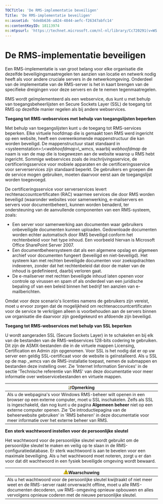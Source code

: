 ```yaml
---
TOCTitle: 'De RMS-implementatie beveiligen'
Title: 'De RMS-implementatie beveiligen'
ms:assetid: '6de8b636-a824-4844-aefc-f26347abfc14'
ms:contentKeyID: 18113974
ms:mtpsurl: 'https://technet.microsoft.com/nl-nl/library/Cc720291(v=WS.10)'
---
```


De RMS-implementatie beveiligen
===============================

Een RMS-implementatie is van groot belang voor elke organisatie die dezelfde beveiligingsmaatregelen ten aanzien van locatie en netwerk nodig heeft als voor andere cruciale servers in de netwerkomgeving. Onderdeel van de implementatie van de RMS-server is het in kaart brengen van de specifieke dreigingen voor deze servers en de te nemen tegenmaatregelen.

RMS wordt geïmplementeerd als een webservice, dus kunt u met behulp van toegangsbeheerlijsten en Secure Sockets Layer (SSL) de toegang tot RMS op dezelfde manier regelen als bij andere webservices.

**Toegang tot RMS-webservices met behulp van toegangslijsten beperken**

Met behulp van toegangslijsten kunt u de toegang tot RMS-services beperken. Elke virtuele hoofdmap die is gemaakt toen RMS werd ingericht op een website, heeft een overeenkomende mappenstructuur die kan worden beveiligd. De mappenstructuur staat standaard in &lt;systeemstation&gt;:\\&lt;*webhoofdmap*&gt;\\\_wmcs, waarbij *webhoofdmap* de naam is van de map die is toegewezen aan de website waarop u RMS hebt ingericht. Sommige webservices zoals de inschrijvingsservice, de certificeringsservice voor mobiele apparaten en de certificeringsservice voor serverservices zijn standaard beperkt. De gebruikers en groepen die de service mogen gebruiken, moeten daarvoor eerst aan de toegangslijst worden toegevoegd.

De certificeringsservice voor serverservices levert rechtenaccountcertificaten (RAC) waarmee services die door RMS worden beveiligd (waaronder websites voor samenwerking, e-mailservers en servers voor documentbeheer), kunnen worden benaderd, ter ondersteuning van de aanvullende componenten van een RMS-systeem, zoals:

-   Een server voor samenwerking aan documenten waar gebruikers onbeveiligde documenten kunnen uploaden. Gedownloade documenten worden echter automatisch door RMS beveiligd conform het rechtenbeleid voor het type inhoud. Een voorbeeld hiervan is Microsoft Office SharePoint Server 2007.
-   Een documentbeheersysteem dat als een algemene opslag en algemeen archief voor documenten fungeert (beveiligd en niet-beveiligd). Het systeem kan met rechten beveiligde documenten voor zoekopdrachten indexeren, zonder dat het rechtenbeleid dat door de maker van de inhoud is gedefinieerd, daarbij verloren gaat.
-   De e-mailserver met rechten beveiligde inhoud laten openen voor controle op virussen en spam of als onderdeel van een juridische bepaling of van een beleid binnen het bedrijf ten aanzien van e-mailberichten.

Omdat voor deze scenario's licenties namens de gebruikers zijn vereist, moet u ervoor zorgen dat de mogelijkheid om rechtenaccountcertificaten voor de service te verkrijgen alleen is voorbehouden aan de servers binnen uw organisatie die daarvoor zijn goedgekeurd en afdoende zijn beveiligd.

**Toegang tot RMS-webservices met behulp van SSL beperken**

U wordt aangeraden SSL (Secure Sockets Layer) in te schakelen en bij elk van de bestanden van de RMS-webservices 128-bits codering te gebruiken. Dit zijn de ASMX-bestanden die in de virtuele mappen Licensing, Certification en Admin zijn opgenomen. Voor SSL is het nodig dat er op uw server een geldig SSL-certificaat voor de website is geïnstalleerd. Als u SSL op de map \_wmcs van de RMS-installatie toepast, nemen de submappen en bestanden deze instelling over. Zie 'Internet Information Services' in de sectie 'Technische referentie van RMS' van deze documentatie voor meer informatie over webservicebestanden en virtuele mappen.

| ![](/security-updates/images/Cc720291.note(WS.10).gif)Opmerking                                                                                                                                                                                                                                                                                                                      |
|-------------------------------------------------------------------------------------------------------------------------------------------------------------------------------------------------------------------------------------------------------------------------------------------------------------------------------------------------------------------------------------------------|
| Als u de webpagina's voor Windows RMS-beheer wilt openen in een browser op een externe computer, moet u SSL inschakelen. Zelfs als SSL is ingeschakeld, dan nog kunt u de pagina **Algemeen beheer** niet op een externe computer openen. Zie 'De introductiepagina van de beheerwebsite gebruiken' in 'RMS beheren' in deze documentatie voor meer informatie over het externe beheer van RMS. |

**Een sterk wachtwoord instellen voor de persoonlijke sleutel**

Het wachtwoord voor de persoonlijke sleutel wordt gebruikt om de persoonlijke sleutel te maken en veilig op te slaan in de RMS-configuratiedatabase. Er sterk wachtwoord is aan te bevelen voor een maximale beveiliging. Als u het wachtwoord moet noteren, zorgt u er dan voor dat dit wachtwoord in een fysiek beveiligde omgeving wordt bewaard.

| ![](/security-updates/images/Cc720291.Caution(WS.10).gif)Waarschuwing                                                                                                                                                                                         |
|--------------------------------------------------------------------------------------------------------------------------------------------------------------------------------------------------------------------------------------------------------------------------|
| Als u het wachtwoord voor de persoonlijke sleutel kwijtraakt of niet meer weet en de RMS-server raakt onverwacht offline, moet u alle RMS-documenten decoderen, uw RMS-omgeving opnieuw opbouwen en alles vervolgens opnieuw coderen met de nieuwe persoonlijke sleutel. |
